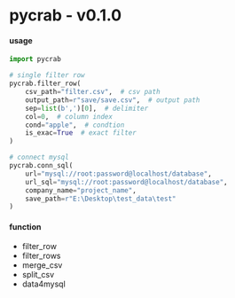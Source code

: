 # pycrab - v0.1.0

#### usage

```python
import pycrab

# single filter row
pycrab.filter_row(
    csv_path="filter.csv",  # csv path
    output_path=r"save/save.csv",  # output path
    sep=list(b',')[0],  # delimiter
    col=0,  # column index
    cond="apple",  # condtion
    is_exac=True  # exact filter
)

# connect mysql
pycrab.conn_sql(
    url="mysql://root:password@localhost/database",
    url_sql="mysql://root:password@localhost/database",
    company_name="project_name",
    save_path=r"E:\Desktop\test_data\test"
)
```

#### function

- filter_row
- filter_rows
- merge_csv
- split_csv
- data4mysql
